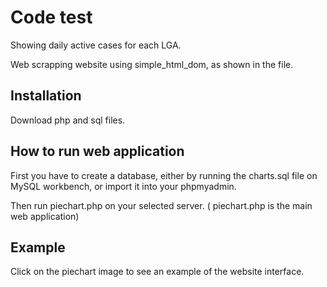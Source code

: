 # Code test

Showing daily active cases for each LGA. 

Web scrapping website using simple_html_dom, as shown in the file.

## Installation

Download php and sql files. 



## How to run web application

First you have to create a database, either by running the charts.sql file on MySQL workbench, or import it into your phpmyadmin.

Then run piechart.php on your selected server. ( piechart.php is the main web application)

## Example

Click on the piechart image to see an example of the website interface.

